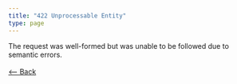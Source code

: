 ```yaml
---
title: "422 Unprocessable Entity"
type: page
---
```

The request was well-formed but was unable to be followed due to semantic errors.<br /><br />[<-- Back](../../http_codes.md)